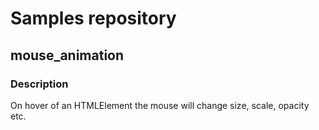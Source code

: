 # Samples repository
## mouse_animation
### Description
On hover of an HTMLElement the mouse will change size, scale, opacity etc.